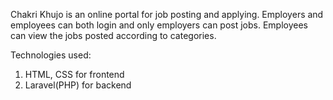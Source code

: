 Chakri Khujo is an online portal for job posting and applying. Employers and employees can both login and only employers can post jobs. Employees can view the jobs posted according to categories. 

Technologies used:
1. HTML, CSS for frontend
2. Laravel(PHP) for backend
